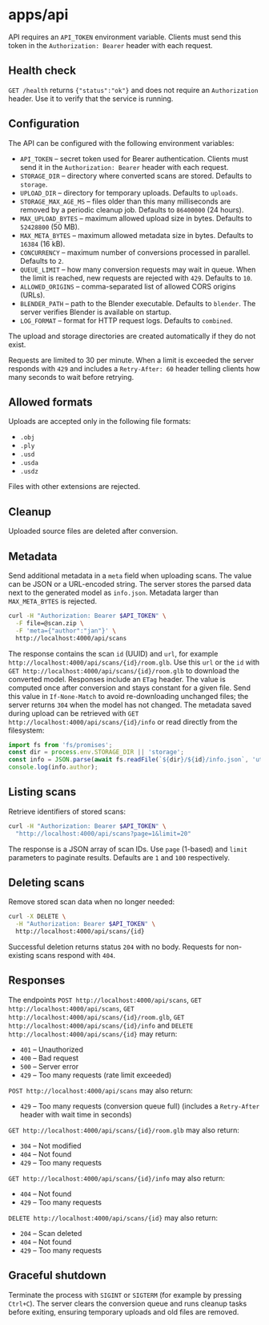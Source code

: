 # apps/api

API requires an `API_TOKEN` environment variable. Clients must send this
token in the `Authorization: Bearer` header with each request.

## Health check

`GET /health` returns `{"status":"ok"}` and does not require an
`Authorization` header. Use it to verify that the service is running.

## Configuration

The API can be configured with the following environment variables:

- `API_TOKEN` – secret token used for Bearer authentication. Clients must
  send it in the `Authorization: Bearer` header with each request.
- `STORAGE_DIR` – directory where converted scans are stored. Defaults to
  `storage`.
- `UPLOAD_DIR` – directory for temporary uploads. Defaults to `uploads`.
- `STORAGE_MAX_AGE_MS` – files older than this many milliseconds are removed
  by a periodic cleanup job. Defaults to `86400000` (24 hours).
- `MAX_UPLOAD_BYTES` – maximum allowed upload size in bytes. Defaults to
  `52428800` (50 MB).
- `MAX_META_BYTES` – maximum allowed metadata size in bytes. Defaults to
  `16384` (16 kB).
- `CONCURRENCY` – maximum number of conversions processed in parallel.
  Defaults to `2`.
- `QUEUE_LIMIT` – how many conversion requests may wait in queue. When the
  limit is reached, new requests are rejected with `429`. Defaults to `10`.
- `ALLOWED_ORIGINS` – comma-separated list of allowed CORS origins (URLs).
- `BLENDER_PATH` – path to the Blender executable. Defaults to `blender`. The
  server verifies Blender is available on startup.
- `LOG_FORMAT` – format for HTTP request logs. Defaults to `combined`.

The upload and storage directories are created automatically if they do not exist.

Requests are limited to 30 per minute. When a limit is exceeded the server
responds with `429` and includes a `Retry-After: 60` header telling clients how
many seconds to wait before retrying.

## Allowed formats

Uploads are accepted only in the following file formats:

- `.obj`
- `.ply`
- `.usd`
- `.usda`
- `.usdz`

Files with other extensions are rejected.

## Cleanup

Uploaded source files are deleted after conversion.

## Metadata

Send additional metadata in a `meta` field when uploading scans. The value
can be JSON or a URL-encoded string. The server stores the parsed data next
to the generated model as `info.json`. Metadata larger than `MAX_META_BYTES`
is rejected.

```bash
curl -H "Authorization: Bearer $API_TOKEN" \
  -F file=@scan.zip \
  -F 'meta={"author":"jan"}' \
  http://localhost:4000/api/scans
```

The response contains the scan `id` (UUID) and `url`, for example
`http://localhost:4000/api/scans/{id}/room.glb`. Use this `url` or the
`id` with `GET http://localhost:4000/api/scans/{id}/room.glb` to download
the converted model. Responses include an `ETag` header. The value is
computed once after conversion and stays constant for a given file. Send this
value in `If-None-Match` to avoid re-downloading unchanged files; the server
returns `304` when the model has not changed. The metadata saved during upload can
be retrieved with `GET http://localhost:4000/api/scans/{id}/info` or read
directly from the filesystem:

```js
import fs from 'fs/promises';
const dir = process.env.STORAGE_DIR || 'storage';
const info = JSON.parse(await fs.readFile(`${dir}/${id}/info.json`, 'utf8'));
console.log(info.author);
```

## Listing scans

Retrieve identifiers of stored scans:

```bash
curl -H "Authorization: Bearer $API_TOKEN" \
  "http://localhost:4000/api/scans?page=1&limit=20"
```

The response is a JSON array of scan IDs. Use `page` (1-based) and `limit`
parameters to paginate results. Defaults are `1` and `100` respectively.

## Deleting scans

Remove stored scan data when no longer needed:

```bash
curl -X DELETE \
  -H "Authorization: Bearer $API_TOKEN" \
  http://localhost:4000/api/scans/{id}
```

Successful deletion returns status `204` with no body. Requests for
non-existing scans respond with `404`.

## Responses

The endpoints `POST http://localhost:4000/api/scans`,
`GET http://localhost:4000/api/scans`,
`GET http://localhost:4000/api/scans/{id}/room.glb`,
`GET http://localhost:4000/api/scans/{id}/info` and
`DELETE http://localhost:4000/api/scans/{id}` may return:

- `401` – Unauthorized
- `400` – Bad request
- `500` – Server error
- `429` – Too many requests (rate limit exceeded)

`POST http://localhost:4000/api/scans` may also return:

- `429` – Too many requests (conversion queue full)
  (includes a `Retry-After` header with wait time in seconds)

`GET http://localhost:4000/api/scans/{id}/room.glb` may also return:

- `304` – Not modified
- `404` – Not found
- `429` – Too many requests

`GET http://localhost:4000/api/scans/{id}/info` may also return:

- `404` – Not found
- `429` – Too many requests

`DELETE http://localhost:4000/api/scans/{id}` may also return:

- `204` – Scan deleted
- `404` – Not found
- `429` – Too many requests

## Graceful shutdown

Terminate the process with `SIGINT` or `SIGTERM` (for example by pressing
`Ctrl+C`). The server clears the conversion queue and runs cleanup tasks
before exiting, ensuring temporary uploads and old files are removed.

